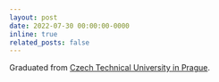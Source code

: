 ```yaml
---
layout: post
date: 2022-07-30 00:00:00-0000
inline: true
related_posts: false
---
```


Graduated from [Czech Technical University in Prague](https://oi.fel.cvut.cz/en/).
